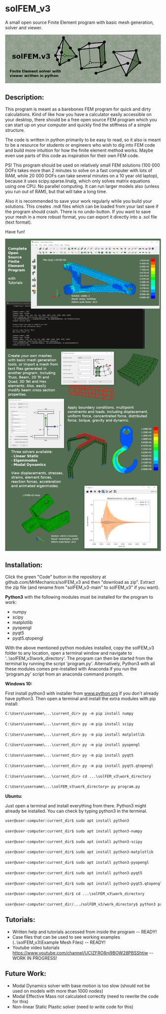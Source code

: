 # solFEM_v3
A small open source Finite Element program with basic mesh generation, solver and viewer.

![alt text](https://github.com/MrMechanics/solFEM_v3/blob/main/Splash/elements.png?raw=true)

Description:
------------

This program is meant as a barebones FEM program for quick and dirty calculations.
Kind of like how you have a calculator easily accessible on your desktop, there
should be a free open source FEM program which you can start up on your computer
and quickly find the stiffness of a simple structure.

The code is written in python primarily to be easy to read, so it also is meant to
be a resource for students or engineers who wish to dig into FEM code and build more 
intuition for how the finite element method works. Maybe even use parts of this 
code as inspiration for their own FEM code.

PS! This program should be used on relatively small FEM solutions (100 000 DOFs 
takes more than 2 minutes to solve on a fast computer with lots of RAM, while 
20 000 DOFs can take several minutes on a 10 year old laptop), because it uses 
scipy.sparse.linalg, which only solves matrix equations using one CPU. No parallel 
computing. It can run larger models also (unless you run out of RAM), but that
will take a long time.

Also it is recommended to save your work regularly while you build your solutions.
This creates .mdl files which can be loaded from your last save if the program
should crash. There is no undo-button. If you want to save your mesh in a more 
robust format, you can export it directly into a .sol file (text format).

Have fun!

![alt text](https://github.com/MrMechanics/solFEM_v3/blob/main/Splash/program.png?raw=true)

Installation:
-------------

Click the green "Code" button in the repository at github.com/MrMechanics/solFEM_v3
and then "download as zip". Extract the zip file (and rename from "solFEM_v3-main" to 
solFEM_v3" if you want).

<b>Python3</b> with the following modules must be installed for the program to work:
- numpy
- scipy
- matplotlib
- pyopengl
- pyqt5
- pyqt5.qtopengl

With the above mentioned python modules installed, copy the solFEM_v3 folder to any location, 
open a terminal window and navigate to '..\solFEM_v3\work_directory'. The program can then be
started from the terminal by running the script 'program.py'. Alternatively, Python3 with all
these modules comes pre-installed with Anaconda if you run the 'program.py' script from an
anaconda command prompth.

<b>Windows 10:</b>

First install python3 with installer from www.python.org if you don't already have python3.
Then open a terminal and install the extra modules with pip install:

```diff
C:\Users\username\...\current_dir> py -m pip install numpy

C:\Users\username\...\current_dir> py -m pip install scipy

C:\Users\username\...\current_dir> py -m pip install matplotlib

C:\Users\username\...\current_dir> py -m pip install pyopengl

C:\Users\username\...\current_dir> py -m pip install pyqt5

C:\Users\username\...\current_dir> py -m pip install pyqt5.qtopengl

C:\Users\username\...\current_dir> cd ...\solFEM_v3\work_directory

C:\Users\username\...\solFEM_v3\work_directory> py program.py
```

<b>Ubuntu:</b>

Just open a terminal and install everything from there. Python3 might already be installed.
You can check by typing python3 in the terminal.

```diff
user@user-computer:current_dir$ sudo apt install python3

user@user-computer:current_dir$ sudo apt install python3-numpy

user@user-computer:current_dir$ sudo apt install python3-scipy

user@user-computer:current_dir$ sudo apt install python3-matplotlib

user@user-computer:current_dir$ sudo apt install python3-pyopengl

user@user-computer:current_dir$ sudo apt install python3-pyqt5

user@user-computer:current_dir$ sudo apt install python3-pyqt5.qtopengl

user@user-computer:current_dir$ cd ...\solFEM_v3\work_directory

user@user-computer:current_dir/.../solFEM_v3/work_directory$ python3 program.py
```


Tutorials:
----------

- Written help and tutorials accessed from inside the program -- READY!
- Case files that can be used to see working examples (..\solFEM_v3\Example Mesh Files) -- READY!
- Youtube video tutorials https://www.youtube.com/channel/UCIZFRO8nj9BOW28PBSShtiw -- WORK IN PROGRESS!



Future Work:
------------

- Modal Dynamics solver with base motion is too slow (should not be used on models with more than 1000 nodes)
- Modal Effective Mass not calculated correctly (need to rewrite the code for this)
- Non-linear Static Plastic solver (need to write code for this)


